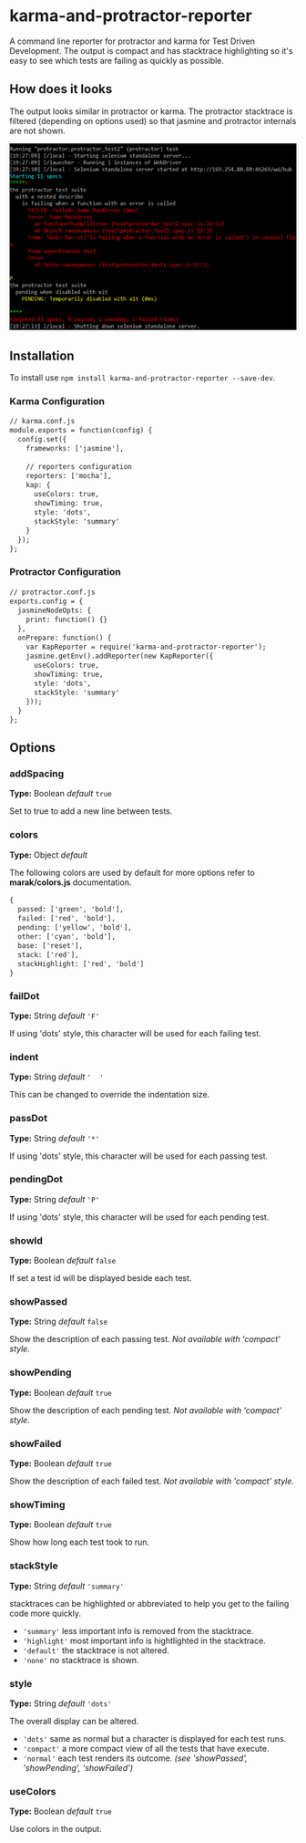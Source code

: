 # karma-and-protractor-reporter

A command line reporter for protractor and karma for Test Driven Development.
The output is compact and has stacktrace highlighting so it's easy to see which
tests are failing as quickly as possible.

## How does it looks

The output looks similar in protractor or karma. The protractor stacktrace is
filtered (depending on options used) so that jasmine and protractor internals
are not shown.

<img src="screenshot-75pc.png" />

## Installation

To install use `npm install karma-and-protractor-reporter --save-dev`.

### Karma Configuration

    // karma.conf.js
    module.exports = function(config) {
      config.set({
        frameworks: ['jasmine'],

        // reporters configuration
        reporters: ['mocha'],
        kap: {
          useColors: true,
          showTiming: true,
          style: 'dots',
          stackStyle: 'summary'
        }
      });
    };

### Protractor Configuration

    // protractor.conf.js
    exports.config = {
      jasmineNodeOpts: {
        print: function() {}
      },
      onPrepare: function() {
        var KapReporter = require('karma-and-protractor-reporter');
        jasmine.getEnv().addReporter(new KapReporter({
          useColors: true,
          showTiming: true,
          style: 'dots',
          stackStyle: 'summary'
        }));
      }
    };

## Options

### addSpacing
**Type:** Boolean _default_ `true`

Set to true to add a new line between tests.

### colors
**Type:** Object _default_

The following colors are used by default for more options refer to **marak/colors.js** documentation.

    {
      passed: ['green', 'bold'],
      failed: ['red', 'bold'],
      pending: ['yellow', 'bold'],
      other: ['cyan', 'bold'],
      base: ['reset'],
      stack: ['red'],
      stackHighlight: ['red', 'bold']
    }

### failDot
**Type:** String _default_ `'F'`

If using 'dots' style, this character will be used for each failing test.

### indent
**Type:** String _default_ `'  '`

This can be changed to override the indentation size.

### passDot
**Type:** String _default_ `'*'`

If using 'dots' style, this character will be used for each passing test.

### pendingDot
**Type:** String _default_ `'P'`

If using 'dots' style, this character will be used for each pending test.


### showId
**Type:** Boolean _default_ `false`

If set a test id will be displayed beside each test.

### showPassed
**Type:** String _default_ `false`

Show the description of each passing test.
_Not available with 'compact' style._

### showPending
**Type:** Boolean _default_ `true`

Show the description of each pending test.
_Not available with 'compact' style._

### showFailed
**Type:** Boolean _default_ `true`

Show the description of each failed test.
_Not available with 'compact' style._

### showTiming
**Type:** Boolean _default_ `true`

Show how long each test took to run.

### stackStyle
**Type:** String _default_ `'summary'`

stacktraces can be highlighted or abbreviated to help you get to the failing
code more quickly.

  * `'summary'` less important info is removed from the stacktrace.
  * `'highlight'` most important info is hightlighted in the stacktrace.
  * `'default'` the stacktrace is not altered.
  * `'none'` no stacktrace is shown.

### style
**Type:** String _default_ `'dots'`

The overall display can be altered.

  * `'dots'` same as normal but a character is displayed for each test runs.
  * `'compact'` a more compact view of all the tests that have execute.
  * `'normal'` each test renders its outcome. _(see 'showPassed', 'showPending', 'showFailed')_

### useColors
**Type:** Boolean _default_ `true`

Use colors in the output.

